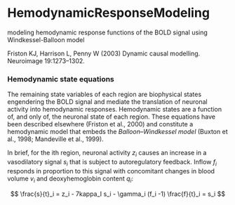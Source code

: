 # HemodynamicResponseModeling
modeling hemodynamic response functions of the BOLD signal using Windkessel-Balloon model

Friston KJ, Harrison L, Penny W (2003) Dynamic causal modelling. Neuroimage 19:1273–1302.



### Hemodynamic state equations

The remaining state variables of each region are biophysical states engendering the BOLD signal and mediate the
translation of neuronal activity into hemodynamic responses. Hemodynamic states are a function of, and only of,
the neuronal state of each region. These equations have been described elsewhere (Friston et al., 2000) and constitute a
hemodynamic model that embeds the _Balloon–Windkessel model_ (Buxton et al., 1998; Mandeville et al., 1999). 

In brief, for the ith region, neuronal activity $z_i$ causes an increase in a vasodilatory signal $s_i$ that is subject to autoregulatory feedback. 
Inflow $f_i$ responds in proportion to this signal with concomitant changes in blood volume $v_i$ and deoxyhemoglobin content $q_i$:

$$
\frac{s}{t}_i = z_i - 7kappa_I s_i - \gamma_i (f_i -1) 
\frac{f}{t}_i = s_i
$$
